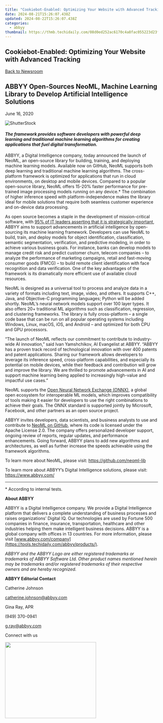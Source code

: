 ```yaml
---
title: "Cookiebot-Enabled: Optimizing Your Website with Advanced Tracking"
date: 2024-08-21T15:26:07.438Z
updated: 2024-08-22T15:26:07.438Z
categories:
  - abbyy
thumbnail: https://thmb.techidaily.com/08d0ed252ac6170c4a8fac055223d23fecc76ab6227921b368a4209f8523cce7.png
---
```


## Cookiebot-Enabled: Optimizing Your Website with Advanced Tracking

[Back to Newsroom](https://tools.techidaily.com/abbyy/products/)

## ABBYY Open-Sources NeoML, Machine Learning Library to Develop Artificial Intelligence Solutions

June 16, 2020

![ShutterStock](https://content.abbyy.com/-/media/project/abbyy/abbyy/branchtemplates/shutterstock_1272462163_1296-x-729.jpg?h=729&iar=0&w=1296)

#### _The framework provides software developers with powerful deep learning and traditional machine learning algorithms for creating applications that fuel digital transformation._ 

ABBYY, a Digital Intelligence company, today announced the launch of NeoML, an open-source library for building, training, and deploying machine learning models. Available now on GitHub, NeoML supports both deep learning and traditional machine learning algorithms. The cross-platform framework is optimized for applications that run in cloud environments, on desktop and mobile devices. Compared to a popular open-source library, NeoML offers 15-20% faster performance for pre-trained image processing models running on any device.\* The combination of higher inference speed with platform-independence makes the library ideal for mobile solutions that require both seamless customer experience and on-device data processing.

As open source becomes a staple in the development of mission-critical software, with [95% of IT leaders asserting that it is strategically important](https://www.redhat.com/en/enterprise-open-source-report/2020), ABBYY aims to support advancements in artificial intelligence by open-sourcing its machine learning framework. Developers can use NeoML to build, train, and deploy models for object identification, classification, semantic segmentation, verification, and predictive modeling, in order to achieve various business goals. For instance, banks can develop models to manage credit risk and predict customer churn, telecom companies – to analyze the performance of marketing campaigns, retail and fast-moving consumer goods (FMCG) – to build remote client identification with face recognition and data verification. One of the key advantages of the framework is its dramatically more efficient use of available cloud resources.

NeoML is designed as a universal tool to process and analyze data in a variety of formats including text, image, video, and others. It supports ​​C++, Java, and Objective-C programming languages; Python will be added shortly. NeoML’s neural network models support over 100 layer types. It also offers 20+ traditional ML algorithms such as classification, regression, and clustering frameworks. The library is fully cross-platform – a single code base that can be run on all popular operating systems including Windows, Linux, macOS, iOS, and Android – and optimized for both CPU and GPU processors.

“The launch of NeoML reflects our commitment to contribute to industry-wide AI innovation,” said Ivan Yamshchikov, AI Evangelist at ABBYY. “ABBYY has a proven track record of technological innovation with over 400 patents and patent applications. Sharing our framework allows developers to leverage its inference speed, cross-platform capabilities, and especially its potential on mobile devices, while their feedback and contribution will grow and improve the library. We are thrilled to promote advancements in AI and support machine learning being applied to increasingly high-value and impactful use cases.” 

NeoML supports the [Open Neural Network Exchange (ONNX)](https://onnx.ai/), a global open ecosystem for interoperable ML models, which improves compatibility of tools making it easier for developers to use the right combinations to achieve their goals. The ONNX standard is supported jointly by Microsoft, Facebook, and other partners as an open source project.

ABBYY invites developers, data scientists, and business analysts to use and contribute to [NeoML on GitHub](https://github.com/neoml-lib), where its code is licensed under the Apache License 2.0\. The company offers personalized developer support, ongoing review of reports, regular updates, and performance enhancements. Going forward, ABBYY plans to add new algorithms and architectures, as well as further increase the speeds achievable using the framework algorithms.

To learn more about NeoML, please visit: <https://github.com/neoml-lib>

To learn more about ABBYY’s Digital Intelligence solutions, please visit: <https://www.abbyy.com/>

---

\* According to internal tests.

  
**About ABBYY**

ABBYY is a Digital Intelligence company. We provide a Digital Intelligence platform that delivers a complete understanding of business processes and raises organizations’ Digital IQ. Our technologies are used by Fortune 500 companies in finance, insurance, transportation, healthcare and other industries helping them make intelligent business decisions. ABBYY is a global company with offices in 13 countries. For more information, please visit [www.abbyy.com/company](https://tools.techidaily.com/abbyy/products/).

_ABBYY and the ABBYY Logo are either registered trademarks or trademarks of ABBYY Software Ltd. Other product names mentioned herein may be trademarks and/or registered trademarks of their respective owners and are hereby recognized._

  
**ABBYY Editorial Contact**

Catherine Johnson

[catherine.johnson@abbyy.com](https://tools.techidaily.com/abbyy/products/)

  
Gina Ray, APR

(949) 370-0941

[g.ray@abbyy.com](https://tools.techidaily.com/abbyy/products/)

Connect with us

<ins class="adsbygoogle"
     style="display:block"
     data-ad-format="autorelaxed"
     data-ad-client="ca-pub-7571918770474297"
     data-ad-slot="1223367746"></ins>



<ins class="adsbygoogle"
     style="display:block"
     data-ad-client="ca-pub-7571918770474297"
     data-ad-slot="8358498916"
     data-ad-format="auto"
     data-full-width-responsive="true"></ins>

<!-- affiliate ads begin -->
<a href="https://homestyler.sjv.io/c/5597632/2044747/22993" target="_top" id="2044747"><img src="//a.impactradius-go.com/display-ad/22993-2044747" border="0" alt="" width="300" height="250"/></a><img height="0" width="0" src="https://imp.pxf.io/i/5597632/2044747/22993" style="position:absolute;visibility:hidden;" border="0" />
<!-- affiliate ads end -->
